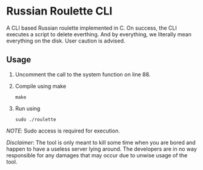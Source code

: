 # Russian Roulette CLI
A CLI based Russian roulette implemented in C. On success, the CLI executes a script to delete everthing. And by everything, we literally mean everything on the disk. User caution is advised.

## Usage
1. Uncomment the call to the system function on line 88.
2. Compile using make

   ``make ``
3. Run using 

	``sudo ./roulette``

*NOTE*: Sudo access is required for execution.

*Disclaimer*: The tool is only meant to kill some time when you are bored and happen to have a useless server lying around. The developers are in no way responsible for any damages that may occur due to unwise usage of the tool.
